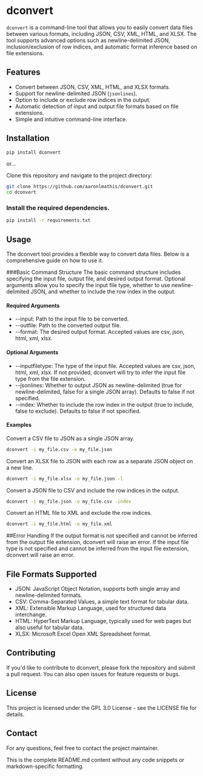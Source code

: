 # dconvert

`dconvert` is a command-line tool that allows you to easily convert data files between various formats, including JSON, CSV, XML, HTML, and XLSX. The tool supports advanced options such as newline-delimited JSON, inclusion/exclusion of row indices, and automatic format inference based on file extensions.

## Features

- Convert between JSON, CSV, XML, HTML, and XLSX formats.
- Support for newline-delimited JSON (`jsonlines`).
- Option to include or exclude row indices in the output.
- Automatic detection of input and output file formats based on file extensions.
- Simple and intuitive command-line interface.

## Installation

```bash
pip install dconvert
```
or...

Clone this repository and navigate to the project directory:

```bash
git clone https://github.com/aaronlmathis/dconvert.git
cd dconvert
```

### Install the required dependencies.
```bash
pip install -r requirements.txt
```

## Usage
The dconvert tool provides a flexible way to convert data files. Below is a comprehensive guide on how to use it.

###Basic Command Structure
The basic command structure includes specifying the input file, output file, and desired output format. Optional arguments allow you to specify the input file type, whether to use newline-delimited JSON, and whether to include the row index in the output.

#### Required Arguments
- --input: Path to the input file to be converted.
- --outfile: Path to the converted output file.
- --format: The desired output format. Accepted values are csv, json, html, xml, xlsx.

#### Optional Arguments
- --inputfiletype: The type of the input file. Accepted values are csv, json, html, xml, xlsx.
If not provided, dconvert will try to infer the input file type from the file extension.
- --jsonlines: Whether to output JSON as newline-delimited (true for newline-delimited, false for a single JSON array).
Defaults to false if not specified.
- --index: Whether to include the row index in the output (true to include, false to exclude).
Defaults to false if not specified.

#### Examples
Convert a CSV file to JSON as a single JSON array.
```bash
dconvert -i my_file.csv -o my_file.json
```
Convert an XLSX file to JSON with each row as a separate JSON object on a new line.
```bash
dconvert -i my_file.xlsx -o my_file.json -l 
```
Convert a JSON file to CSV and include the row indices in the output.
```bash
dconvert -i my_file.json -o my_file.csv -index
```
Convert an HTML file to XML and exclude the row indices.
```bash
dconvert -i my_file.html -o my_file.xml
```
##Error Handling
If the output format is not specified and cannot be inferred from the output file extension, dconvert will raise an error. If the input file type is not specified and cannot be inferred from the input file extension, dconvert will raise an error.

## File Formats Supported
- JSON: JavaScript Object Notation, supports both single array and newline-delimited formats.
- CSV: Comma-Separated Values, a simple text format for tabular data.
- XML: Extensible Markup Language, used for structured data interchange.
- HTML: HyperText Markup Language, typically used for web pages but also useful for tabular data.
- XLSX: Microsoft Excel Open XML Spreadsheet format.

## Contributing
If you'd like to contribute to dconvert, please fork the repository and submit a pull request. You can also open issues for feature requests or bugs.

## License
This project is licensed under the GPL 3.0 License - see the LICENSE file for details.

## Contact
For any questions, feel free to contact the project maintainer.

This is the complete README.md content without any code snippets or markdown-specific formatting.
